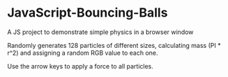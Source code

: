 # JavaScript-Bouncing-Balls
A JS project to demonstrate simple physics in a browser window

Randomly generates 128 particles of different sizes, calculating mass (PI * r^2) and assigning a random RGB value to each one.

Use the arrow keys to apply a force to all particles.
